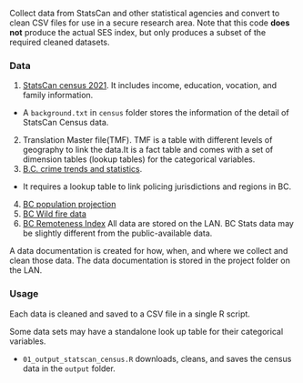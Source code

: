 <!--
Copyright 2024 Province of British Columbia

Licensed under the Apache License, Version 2.0 (the "License");
you may not use this file except in compliance with the License.
You may obtain a copy of the License at

http://www.apache.org/licenses/LICENSE-2.0

Unless required by applicable law or agreed to in writing, software distributed under the License is distributed on an "AS IS" BASIS,
WITHOUT WARRANTIES OR CONDITIONS OF ANY KIND, either express or implied.
See the License for the specific language governing permissions and limitations under the License.
-->


Collect data from StatsCan and other statistical agencies and convert to clean CSV files for use in a secure research area. Note that this code **does not** produce the actual SES index, but only produces a subset of the required cleaned datasets.



### Data

1. [StatsCan census 2021](https://www12.statcan.gc.ca/census-recensement/2021/dp-pd/index-eng.cfm). It includes income, education, vocation, and family information. 
  * A `background.txt` in `census` folder stores the information of the detail of StatsCan Census data.
2. Translation Master file(TMF). TMF is a table with different levels of geography to link the data.It is a fact table and comes with a set of dimension tables (lookup tables) for the categorical variables.  
3. [B.C. crime trends and statistics](https://www2.gov.bc.ca/gov/content/justice/criminal-justice/policing-in-bc/publications-statistics-legislation/crime-police-resource-statistics). 
 * It requires a lookup table to link policing jurisdictions and regions in BC. 
4. [BC population projection](https://bcstats.shinyapps.io/popApp/)
5. [BC Wild fire data](https://www2.gov.bc.ca/gov/content/safety/wildfire-status/about-bcws/wildfire-statistics/wildfire-averages)
6. [BC Remoteness Index](https://www150.statcan.gc.ca/n1/pub/17-26-0001/172600012020001-eng.htm)
All data are stored on the LAN. BC Stats data may be slightly different from the public-available data.  

A data documentation is created for how, when, and where we collect and clean those data. The data documentation is stored in the project folder on the LAN.

### Usage

Each data is cleaned and saved to a CSV file in a single R script. 

Some data sets may have a standalone look up table for their categorical variables. 

* `01_output_statscan_census.R` downloads, cleans, and saves the census data in the `output` folder. 


